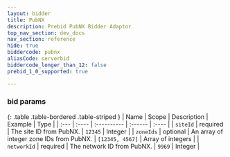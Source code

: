 ```yaml
---
layout: bidder
title: PubNX 
description: Prebid PubNX Bidder Adaptor
top_nav_section: dev_docs
nav_section: reference
hide: true
biddercode: pubnx
aliasCode: serverbid
biddercode_longer_than_12: false
prebid_1_0_supported: true

---
```



### bid params

{: .table .table-bordered .table-striped }
| Name              | Scope    | Description                                                                                                          | Example                                       | Type |
| :---              | :----    | :----------                                                                                                          | :------                                       | :---- |
| `siteId`      | required | The site ID from PubNX.                                                               | `12345`                                       |  Integer |
| `zoneIds`      | optional | An array of integer zone IDs from PubNX.                                                                | `[12345, 4567]`                                       |  Array of integers |
| `networkId`       | required | The network ID from PubNX. | `9969`                                       | Integer |
